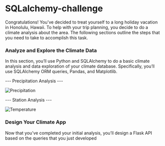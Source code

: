 # SQLalchemy-challenge

Congratulations! You've decided to treat yourself to a long holiday vacation in Honolulu, Hawaii. To help with your trip planning, you decide to do a climate analysis about the area. The following sections outline the steps that you need to take to accomplish this task.


### Analyze and Explore the Climate Data
In this section, you’ll use Python and SQLAlchemy to do a basic climate analysis and data exploration of your climate database. Specifically, you’ll use SQLAlchemy ORM queries, Pandas, and Matplotlib. 

--- Precipitation Analysis ---

![Precipitation](https://github.com/DigitalJake/SQLalchemy-challenge/assets/120591725/56b483f6-9899-45e9-a096-39683fdc01c7)

--- Station Analysis ---

![Temperature](https://github.com/DigitalJake/SQLalchemy-challenge/assets/120591725/b7ab5677-4146-4195-909a-f54e9fd41e77)


### Design Your Climate App
Now that you’ve completed your initial analysis, you’ll design a Flask API based on the queries that you just developed
